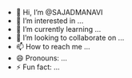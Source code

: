 - 👋 Hi, I’m @SAJADMANAVI
- 👀 I’m interested in ...
- 🌱 I’m currently learning ...
- 💞️ I’m looking to collaborate on ...
- 📫 How to reach me ...
- 😄 Pronouns: ...
- ⚡ Fun fact: ...

<!---
SAJADMANAVI/SAJADMANAVI is a ✨ special ✨ repository because its `README.md` (this file) appears on your GitHub profile.
You can click the Preview link to take a look at your changes.
--->
